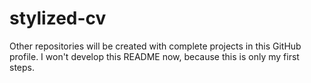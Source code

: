 # stylized-cv
 Other repositories will be created with complete projects in this GitHub profile. I won't develop this README now, because this is only my first steps. 
